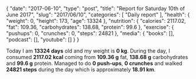 {
    "date": "2017-06-10",
    "type": "post",
    "title": "Report for Saturday 10th of June 2017",
    "slug": "2017\/06\/10",
    "categories": [
        "Daily report"
    ],
    "health": {
        "weight": 0,
        "height": 173,
        "age": 13324
    },
    "nutrition": {
        "calories": 2117.02,
        "fat": 109.36,
        "carbohydrates": 138.68,
        "protein": 99.6
    },
    "exercise": {
        "pushups": 0,
        "crunches": 0,
        "steps": 24821
    },
    "media": {
        "books": [],
        "podcast": [],
        "youtube": []
    }
}

Today I am <strong>13324 days</strong> old and my weight is <strong>0 kg</strong>. During the day, I consumed <strong>2117.02 kcal</strong> coming from <strong>109.36 g</strong> fat, <strong>138.68 g</strong> carbohydrates and <strong>99.6 g</strong> protein. Managed to do <strong>0 push-ups</strong>, <strong>0 crunches</strong> and walked <strong>24821 steps</strong> during the day which is approximately <strong>18.91 km</strong>.
